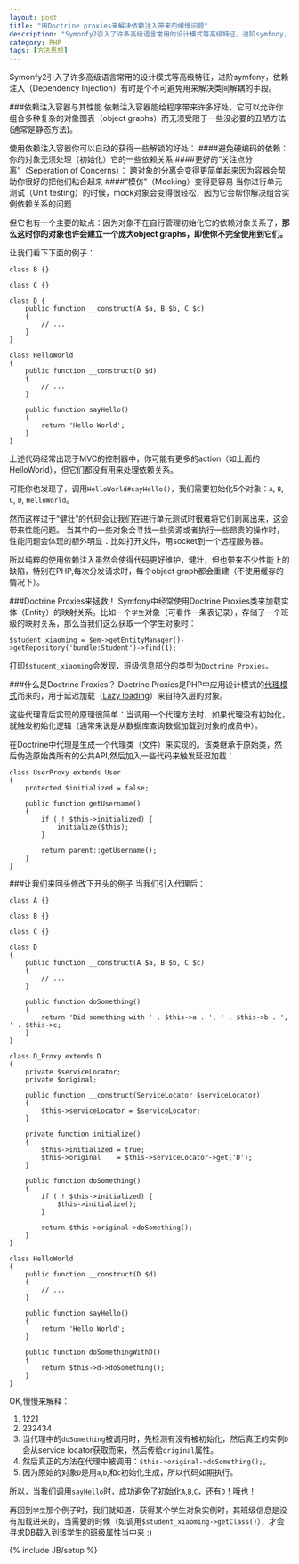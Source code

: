 ```yaml
---
layout: post
title: "用Doctrine proxies来解决依赖注入带来的缓慢问题"
description: "Symonfy2引入了许多高级语言常用的设计模式等高级特征，进阶symfony，依赖注入（Dependency Injection）有时是个不可避免用来解决类间解耦的手段。"
category: PHP
tags: [方法思想]
---
```

Symonfy2引入了许多高级语言常用的设计模式等高级特征，进阶symfony，依赖注入（Dependency Injection）有时是个不可避免用来解决类间解耦的手段。

###依赖注入容器与其性能
依赖注入容器能给程序带来许多好处，它可以允许你组合多种复杂的对象图表（object graphs）而无须受限于一些没必要的丑陋方法(通常是静态方法)。

使用依赖注入容器你可以自动的获得一些解锁的好处：
####避免硬编码的依赖：
你的对象无须处理（初始化）它的一些依赖关系
####更好的“关注点分离”（Seperation of Concerns）：
跨对象的分离会变得更简单起来因为容器会帮助你很好的把他们粘合起来
####“模仿”（Mocking）变得更容易
当你进行单元测试（Unit testing）的时候，mock对象会变得很轻松，因为它会帮你解决组合实例依赖关系的问题

但它也有一个主要的缺点：因为对象不在自行管理初始化它的依赖对象关系了，**那么这时你的对象也许会建立一个庞大object graphs，即使你不完全使用到它们。**

让我们看下下面的例子：

	class B {}
	 
	class C {}
	 
	class D {
	    public function __construct(A $a, B $b, C $c)
	    {
	        // ...
	    }
	}
	 
	class HelloWorld
	{
	    public function __construct(D $d)
	    {
	        // ...
	    }
	 
	    public function sayHello()
	    {
	        return 'Hello World';
	    }
	}

上述代码经常出现于MVC的控制器中，你可能有更多的action（如上面的HelloWorld），但它们都没有用来处理依赖关系。

可能你也发现了，调用`HelloWorld#sayHello()`，我们需要初始化5个对象：`A`, `B`, `C`, `D`, `HelloWorld`。

然而这样过于“健壮”的代码会让我们在进行单元测试时很难将它们剥离出来，这会带来性能问题。
当其中的一些对象会寻找一些资源或者执行一些昂贵的操作时，性能问题会体现的额外明显：比如打开文件，用socket到一个远程服务器。

所以纯粹的使用依赖注入虽然会使得代码更好维护，健壮，但也带来不少性能上的缺陷，特别在PHP,每次分发请求时，每个object graph都会重建（不使用缓存的情况下）。

###Doctrine Proxies来拯救！
Symfony中经常使用Doctrine Proxies类来加载实体（Entity）的映射关系。比如一个`学生`对象（可看作一条表记录），存储了一个班级的映射关系，那么当我们这么获取一个学生对象时：

	$student_xiaoming = $em->getEntityManager()->getRepository('bundle:Student')->find(1);

打印`$student_xiaoming`会发现，班级信息部分的类型为`Doctrine Proxies`。

###什么是Doctrine Proxies？
Doctrine Proxies是PHP中应用设计模式的[代理模式](http://zh.wikipedia.org/wiki/代理模式)而来的，用于延迟加载（[Lazy loading](http://www.martinfowler.com/eaaCatalog/lazyLoad.html)）来自持久层的对象。

这些代理背后实现的原理很简单：当调用一个代理方法时，如果代理没有初始化，就触发初始化逻辑（通常来说是从数据库查询数据加载到对象的成员中）。

在Doctrine中代理是生成一个代理类（文件）来实现的。该类继承于原始类，然后伪造原始类所有的公共API,然后加入一些代码来触发延迟加载：

	class UserProxy extends User
	{
	    protected $initialized = false;
	 
	    public function getUsername()
	    {
	        if ( ! $this->initialized) {
	            initialize($this);
	        }
	 
	        return parent::getUsername();
	    }
	}

###让我们来回头修改下开头的例子
当我们引入代理后：

	class A {}
	 
	class B {}
	 
	class C {}
	 
	class D
	{
	    public function __construct(A $a, B $b, C $c)
	    {
	        // ...
	    }
	 
	    public function doSomething()
	    {
	        return 'Did something with ' . $this->a . ', ' . $this->b . ', ' . $this->c;
	    }
	}
	 
	class D_Proxy extends D
	{
	    private $serviceLocator;
	    private $original;
	 
	    public function __construct(ServiceLocator $serviceLocator)
	    {
	        $this->serviceLocator = $serviceLocator;
	    }
	 
	    private function initialize()
	    {
	        $this->initialized = true;
	        $this->original    = $this->serviceLocator->get('D');
	    }
	 
	    public function doSomething()
	    {
	        if ( ! $this->initialized) {
	            $this->initialize();
	        }
	 
	        return $this->original->doSomething();
	    }
	}
	 
	class HelloWorld
	{
	    public function __construct(D $d)
	    {
	        // ...
	    }
	 
	    public function sayHello()
	    {
	        return 'Hello World';
	    }
	 
	    public function doSomethingWithD()
	    {
	        return $this->d->doSomething();
	    }
	}

OK,慢慢来解释：

1. 1221
2. 232434
3. 当代理中的`doSomething`被调用时，先检测有没有被初始化，然后真正的实例`D`会从service locator获取而来，然后传给`original`属性。
4. 然后真正的方法在代理中被调用：`$this->original->doSomething();`。
5. 因为原始的对象`D`是用`a`,`b`,和`c`初始化生成，所以代码如期执行。

所以，当我们调用`sayHello`时，成功避免了初始化`A`,`B`,`C`，还有`D`！哦也！

再回到`学生`那个例子时，我们就知道，获得某个学生对象实例时，其班级信息是没有加载进来的，当需要的时候（如调用`$student_xiaoming->getClass()`），才会寻求DB载入到该学生的班级属性当中来 :)

{% include JB/setup %}
